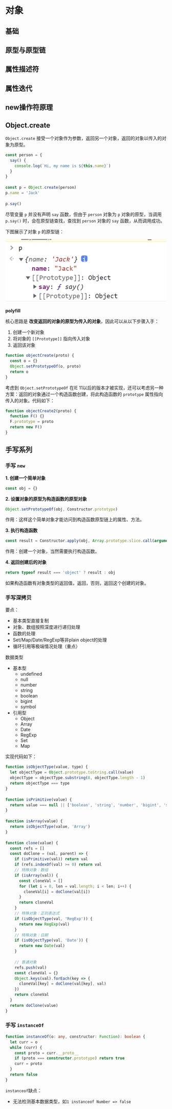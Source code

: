 # 对象

## 基础

<Todo />


## 原型与原型链

<Todo />

## 属性描述符

<Todo />

## 属性迭代

<Todo />

## new操作符原理

<Todo />

## Object.create

`Object.create` 接受一个对象作为参数，返回另一个对象，返回的对象以传入的对象为原型。

```js
const person = {
  say() {
    console.log(`Hi, my name is ${this.name}`)
  }
}

const p = Object.create(person)
p.name = 'Jack'

p.say()
```

尽管变量 `p` 并没有声明 `say` 函数，但由于 `person` 对象为 `p` 对象的原型，当调用 `p.say()` 时，会在原型链查找，查找到 `person` 对象的 `say` 函数，从而调用成功。

下图展示了对象 `p` 的原型链：

![](./images/object-1.png)

**polyfill**

核心思路是 **改变返回的对象的原型为传入的对象**，因此可以从以下步骤入手：

1. 创建一个新对象
2. 将对象的 `[[Prototype]]` 指向传入对象
3. 返回该对象

```js
function objectCreate(proto) {
  const o = {}
  Object.setPrototypeOf(o, proto)
  return o
}
```

考虑到 `Object.setPrototypeOf` 在IE 11以后的版本才被实现，还可以考虑另一种方案：返回的对象通过一个构造函数创建，将此构造函数的 `prototype` 属性指向传入的对象。代码如下：

```js
function objectCreate2(proto) {
  function F() {}
  F.prototype = proto
  return new F()
}
```

## 手写系列

### 手写 `new`


**1\. 创建一个简单对象**

```js
const obj = {}
```


**2\. 设置对象的原型为构造函数的原型对象**

```js
Object.setPrototypeOf(obj, Constructor.prototype)
```

作用：这样这个简单对象才能访问到构造函数原型链上的属性、方法。

**3\. 执行构造函数**

```js
const result = Constructor.apply(obj, Array.prototype.slice.call(arguments, 1))
```
作用：创建一个对象，当然需要执行构造函数。

**4\. 返回创建后的对象**

```js
return typeof result === 'object' ? result : obj
```
如果构造函数有对象类型的返回值，返回，否则，返回这个创建的对象。



### 手写深拷贝

要点：

* 基本类型直接复制
* 对象、数组按照深度进行递归处理
* 函数的处理
* Set/Map/Date/RegExp等非plain object的处理
* 循环引用等极端情况处理（重点）

数据类型

* 基本型
   * undefined
   * null
   * number
   * string
   * boolean
   * bigint
   * symbol
* 引用型
   * Object
   * Array
   * Date
   * RegExp
   * Set
   * Map

实现代码如下：

```javascript
function isObjectType(value, type) {
  let objectType = Object.prototype.toString.call(value)
  objectType = objectType.substring(8, objectType.length - 1)
  return objectType === type
}

function isPrimitive(value) {
  return value === null || ['boolean', 'string', 'number', 'bigint', 'symbol', 'undefined'].indexOf(typeof value) >= 0
}

function isArray(value) {
  return isObjectType(value, 'Array')
}

function clone(value) {
  const refs = []
  const doClone = (val, parent) => {
    if (isPrimitive(val)) return val
    if (refs.indexOf(val) >= 0) return val
    // 特殊对象：数组
    if (isArray(val)) {
      const cloneVal = []
      for (let i = 0, len = val.length; i < len; i++) {
        cloneVal[i] = doClone(val[i])
      }
      return cloneVal
    }
    // 特殊对象：正则表达式
    if (isObjectType(val, 'RegExp')) {
      return new RegExp(val)
    }
    // 特殊对象：日期
    if (isObjectType(val, 'Date')) {
      return new Date(val)
    }

    // 普通对象
    refs.push(val)
    const cloneVal = {}
    Object.keys(val).forEach(key => {
      cloneVal[key] = doClone(val[key], val)
    })
    return cloneVal
  }
  return doClone(value)
}
```

### 手写 `instanceOf`

```ts
function instanceOf(o: any, constructor: Function): boolean {
  let curr = o
  while (curr) {
    const proto = curr.__proto__
    if (proto === constructor.prototype) return true
    curr = proto
  }
  return false
}

```

`instanceof`缺点：
- 无法检测基本数据类型，如`1 instanceof Number => false`

